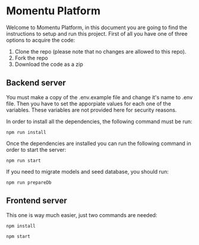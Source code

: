 #  Momentu Platform

Welcome to Momentu Platform, in this document you are going to find the instructions to setup and run this project. First of all you have one of three options to acquire the code:

1. Clone the repo (please note that no changes are allowed to this repo).
2. Fork the repo
3. Download the code as a zip

## Backend server
You must make a copy of the .env.example file and change it's name to .env file. Then you have to set the apporpiate values for each one of the variables. These variables are not provided here for security reasons.

In order to install all the dependencies, the following command must be run:

    npm run install

Once the dependencies are installed you can run the following command in order to start the server:

    npm run start

If you need to migrate models and seed database, you should run:

    npm run prepareDb

## Frontend server

This one is way much easier, just two commands are needed:

`npm install`

`npm start`